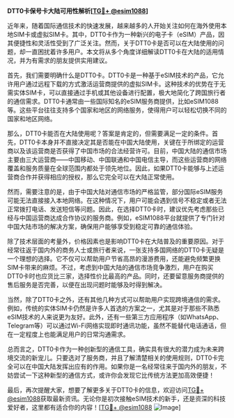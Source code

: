 **DTT0卡保号卡大陆可用性解析[[TG💪+ @esim1088](https://t.me/s/esim1088)]**

近年来，随着国际通信技术的快速发展，越来越多的人开始关注如何在海外使用本地SIM卡或虚拟SIM卡。其中，DTT0卡作为一种新兴的电子卡（eSIM）产品，因其便捷性和灵活性受到了广泛关注。然而，关于DTT0卡是否可以在大陆使用的问题，却一直困扰着许多用户。本文将从多个角度详细解读DTT0卡在大陆的适用情况，并为有需求的朋友提供实用建议。

首先，我们需要明确什么是DTT0卡。DTT0卡是一种基于eSIM技术的产品，它允许用户通过远程下载的方式激活运营商提供的虚拟SIM卡。这种技术的优势在于无需实体SIM卡，可以直接通过手机或其他设备进行配置，极大地简化了跨国旅行者的通信需求。DTT0卡通常由一些国际知名的eSIM服务商提供，比如eSIM1088等。这些平台往往支持多个国家和地区的网络服务，使得用户可以轻松切换不同的国家和地区网络。

那么，DTT0卡能否在大陆使用呢？答案是肯定的，但需要满足一定的条件。首先，DTT0卡本身并不直接决定其是否能在中国大陆使用，关键在于所绑定的运营商以及该运营商是否获得了中国市场的合法经营许可。目前，中国大陆的通信市场主要由三大运营商——中国移动、中国联通和中国电信主导，而这些运营商的网络覆盖和服务质量在全球范围内都处于领先地位。因此，如果DTT0卡能够与上述运营商合作并获得相应的授权，那么它完全可以在大陆正常使用。

然而，需要注意的是，由于中国大陆对通信市场的严格监管，部分国际eSIM服务可能无法直接接入本地网络。在这种情况下，用户可能会遇到信号不稳定或者无法正常拨打电话、发送短信等问题。因此，在选择DTT0卡时，建议优先考虑那些已经与中国运营商达成合作协议的服务商。例如，eSIM1088平台就提供了专门针对中国大陆市场的解决方案，确保用户能够享受到稳定可靠的通信体验。

除了技术层面的考量外，价格因素也是影响DTT0卡在大陆普及的重要原因。对于经常往返于国内外的商务人士或旅行者来说，一张支持多国网络的DTT0卡无疑是一个理想的选择。它不仅可以帮助用户节省高昂的漫游费用，还能避免频繁更换SIM卡带来的麻烦。不过，考虑到中国大陆的通信市场竞争激烈，用户在购买DTT0卡时也应货比三家，选择性价比最高的产品。同时，还要留意服务商提供的售后服务是否完善，以便在出现问题时能够及时得到解决。

当然，除了DTT0卡之外，还有其他几种方式可以帮助用户实现跨境通信的需求。例如，传统的实体SIM卡仍然是许多人首选的方案之一，尤其是对于那些不熟悉eSIM技术的人来说更为友好。此外，还有一些第三方应用程序（如WhatsApp、Telegram等）可以通过Wi-Fi网络实现即时通讯功能，虽然不能替代电话通话，但在一定程度上也能满足用户的日常沟通需求。

总而言之，DTT0卡作为一种创新型的通信工具，确实具有很大的潜力成为未来跨境交流的新宠儿。只要选对了服务商，并且了解清楚相关的使用规则，DTT0卡完全可以在中国大陆发挥出应有的作用。如果你是一名经常往来于国内外的朋友，不妨尝试一下这种新型的通信方式，或许你会发现它比传统方法更加高效便捷！

最后，再次提醒大家，想要了解更多关于DTT0卡的信息，欢迎访问[TG💪+ @esim1088](https://t.me/s/esim1088)获取最新资讯。无论你是初次接触eSIM技术的新手，还是资深的科技爱好者，这里都有适合你的内容！[[TG💪+ @esim1088](https://t.me/s/esim1088) ![Image](https://i.postimg.cc/4NQfJmqS/Snipaste-2025-05-13-00-14-12.png)]